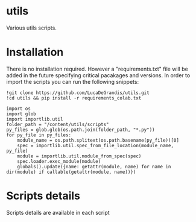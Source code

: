 # utils
Various utils scripts.

# Installation
There is no installation required. However a "requirements.txt" file will be added in the future specifying critical pacakages and versions.
In order to import the scripts you can run the following snippets:

```
!git clone https://github.com/LucaDeGrandis/utils.git
!cd utils && pip install -r requirements_colab.txt

import os
import glob
import importlib.util
folder_path = "/content/utils/scripts"
py_files = glob.glob(os.path.join(folder_path, "*.py"))
for py_file in py_files:
    module_name = os.path.splitext(os.path.basename(py_file))[0]
    spec = importlib.util.spec_from_file_location(module_name, py_file)
    module = importlib.util.module_from_spec(spec)
    spec.loader.exec_module(module)
    globals().update({name: getattr(module, name) for name in dir(module) if callable(getattr(module, name))})
```

# Scripts details
Scripts details are available in each script
